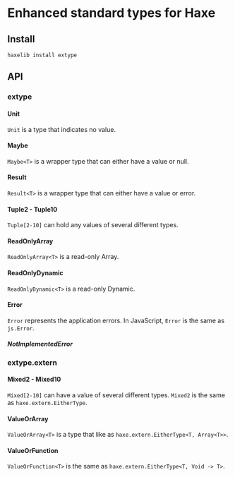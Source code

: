 # Enhanced standard types for Haxe

## Install
```
haxelib install extype
```

## API
### extype
#### Unit
`Unit` is a type that indicates no value. 

#### Maybe
`Maybe<T>` is a wrapper type that can either have a value or null.

#### Result
`Result<T>` is a wrapper type that can either have a value or error.

#### Tuple2 - Tuple10
`Tuple[2-10]` can hold any values of several different types.

#### ReadOnlyArray
`ReadOnlyArray<T>` is a read-only Array<T>.

#### ReadOnlyDynamic
`ReadOnlyDynamic<T>` is a read-only Dynamic<T>.

#### Error
`Error` represents the application errors. In JavaScript, `Error` is the same as `js.Error`.

##### NotImplementedError

### extype.extern
#### Mixed2 - Mixed10
`Mixed[2-10]` can have a value of several different types.
`Mixed2` is the same as `haxe.extern.EitherType`.

#### ValueOrArray
`ValueOrArray<T>` is a type that like as `haxe.extern.EitherType<T, Array<T>>`.

#### ValueOrFunction
`ValueOrFunction<T>` is the same as `haxe.extern.EitherType<T, Void -> T>`.
